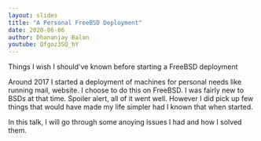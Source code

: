 ```yaml
---
layout: slides
title: "A Personal FreeBSD Deployment"
date: 2020-06-06
author: Dhananjay Balan
youtube: Qfgoz3SQ_hY
---
```

Things I wish I should've known before starting a FreeBSD deployment

Around 2017 I started a deployment of machines for personal needs like running mail, website. I choose to do this on FreeBSD. I was fairly new to BSDs at that time. Spoiler alert, all of it went well. However I did pick up few things that would have made my life simpler had I known that when started.

In this talk, I will go through some anoying issues I had and how I solved them.
